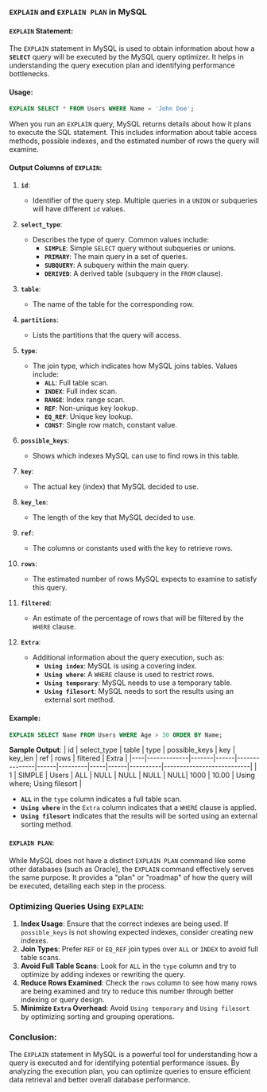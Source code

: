 ### **`EXPLAIN` and `EXPLAIN PLAN` in MySQL**

#### **`EXPLAIN` Statement**:

The `EXPLAIN` statement in MySQL is used to obtain information about how a **`SELECT`** query will be executed by the MySQL query optimizer. It helps in understanding the query execution plan and identifying performance bottlenecks.

#### **Usage**:

```sql
EXPLAIN SELECT * FROM Users WHERE Name = 'John Doe';
```

When you run an `EXPLAIN` query, MySQL returns details about how it plans to execute the SQL statement. This includes information about table access methods, possible indexes, and the estimated number of rows the query will examine.

#### **Output Columns of `EXPLAIN`**:

1. **`id`**: 
   - Identifier of the query step. Multiple queries in a `UNION` or subqueries will have different `id` values.

2. **`select_type`**: 
   - Describes the type of query. Common values include:
     - **`SIMPLE`**: Simple `SELECT` query without subqueries or unions.
     - **`PRIMARY`**: The main query in a set of queries.
     - **`SUBQUERY`**: A subquery within the main query.
     - **`DERIVED`**: A derived table (subquery in the `FROM` clause).

3. **`table`**: 
   - The name of the table for the corresponding row.

4. **`partitions`**: 
   - Lists the partitions that the query will access.

5. **`type`**: 
   - The join type, which indicates how MySQL joins tables. Values include:
     - **`ALL`**: Full table scan.
     - **`INDEX`**: Full index scan.
     - **`RANGE`**: Index range scan.
     - **`REF`**: Non-unique key lookup.
     - **`EQ_REF`**: Unique key lookup.
     - **`CONST`**: Single row match, constant value.

6. **`possible_keys`**: 
   - Shows which indexes MySQL can use to find rows in this table.

7. **`key`**: 
   - The actual key (index) that MySQL decided to use.

8. **`key_len`**: 
   - The length of the key that MySQL decided to use.

9. **`ref`**: 
   - The columns or constants used with the key to retrieve rows.

10. **`rows`**: 
    - The estimated number of rows MySQL expects to examine to satisfy this query.

11. **`filtered`**: 
    - An estimate of the percentage of rows that will be filtered by the `WHERE` clause.

12. **`Extra`**: 
    - Additional information about the query execution, such as:
      - **`Using index`**: MySQL is using a covering index.
      - **`Using where`**: A `WHERE` clause is used to restrict rows.
      - **`Using temporary`**: MySQL needs to use a temporary table.
      - **`Using filesort`**: MySQL needs to sort the results using an external sort method.

#### **Example**:

```sql
EXPLAIN SELECT Name FROM Users WHERE Age > 30 ORDER BY Name;
```

**Sample Output**:
| id | select_type | table | type | possible_keys | key  | key_len | ref | rows | filtered | Extra                     |
|----|-------------|-------|------|---------------|------|---------|-----|------|----------|---------------------------|
|  1 | SIMPLE      | Users | ALL  | NULL          | NULL | NULL    | NULL| 1000 | 10.00    | Using where; Using filesort |

- **`ALL`** in the `type` column indicates a full table scan.
- **`Using where`** in the `Extra` column indicates that a `WHERE` clause is applied.
- **`Using filesort`** indicates that the results will be sorted using an external sorting method.

#### **`EXPLAIN PLAN`**:

While MySQL does not have a distinct `EXPLAIN PLAN` command like some other databases (such as Oracle), the `EXPLAIN` command effectively serves the same purpose. It provides a "plan" or "roadmap" of how the query will be executed, detailing each step in the process.

### **Optimizing Queries Using `EXPLAIN`**:

1. **Index Usage**: Ensure that the correct indexes are being used. If `possible_keys` is not showing expected indexes, consider creating new indexes.
2. **Join Types**: Prefer `REF` or `EQ_REF` join types over `ALL` or `INDEX` to avoid full table scans.
3. **Avoid Full Table Scans**: Look for `ALL` in the `type` column and try to optimize by adding indexes or rewriting the query.
4. **Reduce Rows Examined**: Check the `rows` column to see how many rows are being examined and try to reduce this number through better indexing or query design.
5. **Minimize `Extra` Overhead**: Avoid `Using temporary` and `Using filesort` by optimizing sorting and grouping operations.

### **Conclusion**:
The `EXPLAIN` statement in MySQL is a powerful tool for understanding how a query is executed and for identifying potential performance issues. By analyzing the execution plan, you can optimize queries to ensure efficient data retrieval and better overall database performance.